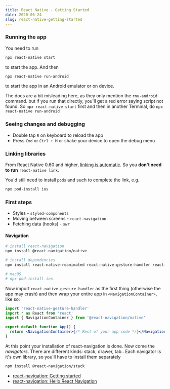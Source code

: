 ```yaml
---
title: React Native - Getting Started
date: 2020-06-24
slug: react-native-getting-started
---
```


### Running the app

You need to run

```bash
npx react-native start
```

to start the app. And then

```bash
npx react-native run-android
```

to start the app in an Android emulator or on device.

The docs are a bit misleading here, as they only mention the `rnu-android` command. but if you run that directly, you'll get a red error saying script not found. So `npx react-native start` first and then in another Terminal, do `npx react-native run-android`

### Seeing changes and debugging

- Double tap `R` on keyboard to reload the app
- Press `Cmd` or `Ctrl + M` or shake your device to open the debug menu

### Linking libraries

From React Native 0.60 and higher, [linking is automatic](https://github.com/react-native-community/cli/blob/master/docs/autolinking.md). So you **don't need to run** `react-native link`.

You'd still need to install `pods` and such to complete the link, e.g.

```bash
npx pod-install ios
```

### First steps

- Styles - `styled-components`
- Moving between screens - `react-navigation`
- Fetching data (hooks) - `swr`

#### Navigation

```bash
# install react-navigation
npm install @react-navigation/native

# install dependencies
npm install react-native-reanimated react-native-gesture-handler react-native-screens react-native-safe-area-context @react-native-community/masked-view

# macOS
# npx pod-install ios
```

Now import `react-native-gesture-handler` as the first thing (otherwise the app may crash) and then wrap your entire app in `<NavigationContainer>`, like so:

```jsx
import 'react-native-gesture-handler'
import * as React from 'react'
import { NavigationContainer } from '@react-navigation/native'

export default function App() {
  return <NavigationContainer>{/* Rest of your app code */}</NavigationContainer>
}
```

At this point your installation of react-navigation is done. Now come the _navigators_. There are different kinds: stack, drawer, tab.. Each navigator is it's own library, so you'll have to install them separately

```bash
npm install @react-navigation/stack
```

- [react-navigation: Getting started](https://reactnavigation.org/docs/getting-started)
- [react-navigation: Hello React Navigation](https://reactnavigation.org/docs/hello-react-navigation)
